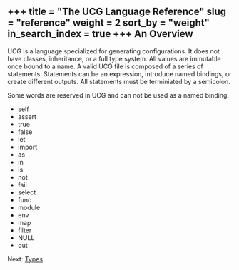 +++
title = "The UCG Language Reference"
slug = "reference"
weight = 2
sort_by = "weight"
in_search_index = true
+++
An Overview
-----------

UCG is a language specialized for generating configurations. It does not have classes,
inheritance, or a full type system. All values are immutable once bound to
a name. A valid UCG file is composed of a series of statements. Statements can be
an expression, introduce named bindings, or create different outputs. All statements
must be terminiated by a semicolon.

Some words are reserved in UCG and can not be used as a named binding.

 
* self
* assert
* true
* false
* let
* import
* as
* in
* is
* not
* fail
* select
* func
* module
* env
* map
* filter
* NULL
* out

Next: <a href="types">Types</a>